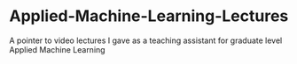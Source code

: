# Applied-Machine-Learning-Lectures
A pointer to video lectures I gave as a teaching assistant for graduate level Applied Machine Learning
